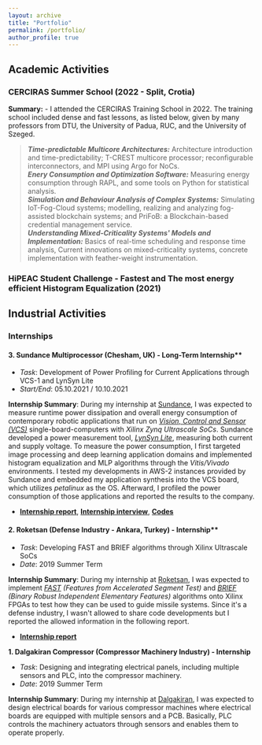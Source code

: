 ```yaml
---
layout: archive
title: "Portfolio"
permalink: /portfolio/
author_profile: true
---
```


## Academic Activities
### CERCIRAS Summer School (2022 - Split, Crotia) 
**Summary:** - I attended the CERCIRAS Training School in 2022. The training school included dense and fast lessons, as listed below, given by many professors from DTU, the University of Padua, RUC, and the University of Szeged. 
> **_Time-predictable Multicore Architectures:_** Architecture introduction and time-predictability; T-CREST multicore processor; reconfigurable interconnectors, and MPI using Argo for NoCs. <br>
> **_Enery Consumption and Optimization Software:_** Measuring energy consumption through RAPL, and some tools on Python for statistical analysis. <br>
> **_Simulation and Behaviour Analysis of Complex Systems:_** Simulating IoT-Fog-Cloud systems; modelling, realizing and analyzing fog-assisted blockchain systems; and PriFoB: a Blockchain-based credential management service. <br>
> **_Understanding Mixed-Criticality Systems' Models and Implementation:_** Basics of real-time scheduling and response time analysis, Current innovations on mixed-criticality systems, concrete implementation with feather-weight instrumentation. <br>



### HiPEAC Student Challenge - Fastest and The most energy efficient Histogram Equalization (2021)

## Industrial Activities
### Internships
#### 3. Sundance Multiprocessor (Chesham, UK) - Long-Term Internship**
- _Task_: Development of Power Profiling for Current Applications through VCS-1 and LynSyn Lite 
- _Start/End_: 05.10.2021 / 10.10.2021  

**Internship Summary**: During my internship at [Sundance](https://store.sundance.com/), I was expected to measure runtime power dissipation and overall energy consumption of contemporary robotic applications that run on [_Vision, Control and Sensor (VCS)_](https://www.sundance.com/vcs-1/) single-board-computers with _Xilinx Zynq Ultrascale SoCs_. Sundance developed a power measurement tool, [_LynSyn Lite_](https://store.sundance.com/product/lynsyn-lite/), measuring both current and supply voltage. To measure the power consumption, I first targeted image processing and deep learning application domains and implemented histogram equalization and MLP algorithms through the _Vitis/Vivado_ environments. I tested my developments in AWS-2 instances provided by Sundance and embedded my application synthesis into the VCS board, which utilizes _petalinux_ as the OS. Afterward, I profiled the power consumption of those applications and reported the results to the company. 
- [**Internship report**](https://www.sundance.com/hipeac-internship-report-2021/), [**Internship interview**](https://www.hipeac.net/news/6978/internship-interview-burak-topcu-on-deepening-his-xilinx-knowledge-at-sundance/), [**Codes**](https://github.com/topcuburak/Internship-Sundance)

#### 2. Roketsan (Defense Industry - Ankara, Turkey) - Internship**
- _Task_: Developing FAST and BRIEF algorithms through Xilinx Ultrascale SoCs 
- _Date_: 2019 Summer Term

**Internship Summary**: During my internship at [Roketsan](https://www.roketsan.com.tr/en), I was expected to implement _[FAST](https://docs.opencv.org/3.4/df/d0c/tutorial_py_fast.html) (Features from Accelerated Segment Test)_ and _[BRIEF](https://docs.opencv.org/3.4/dc/d7d/tutorial_py_brief.html) (Binary Robust Independent Elementary Features)_ algorithms onto Xilinx FPGAs to test how they can be used to guide missile systems. Since it's a defense industry, I wasn't allowed to share code developments but I reported the allowed information in the following report. 
- [**Internship report**](reports/RoketsanIntenshipReport.pdf)

**1. Dalgakiran Compressor (Compressor Machinery Industry) - Internship**
- _Task_: Designing and integrating electrical panels, including multiple sensors and PLC, into the compressor machinery. 
- _Date_: 2019 Summer Term

**Internship Summary**: During my internship at [Dalgakiran](https://www.dalgakiran.com/en/), I was expected to design electrical boards for various compressor machines where electrical boards are equipped with multiple sensors and a PCB. Basically, PLC controls the machinery actuators through sensors and enables them to operate properly.

